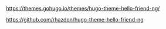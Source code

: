 https://themes.gohugo.io/themes/hugo-theme-hello-friend-ng/

https://github.com/rhazdon/hugo-theme-hello-friend-ng
